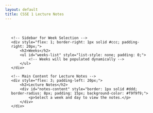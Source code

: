 ```yaml
---
layout: default
title: CSSE 1 Lecture Notes
---
```


<script src="https://cdn.jsdelivr.net/npm/marked/marked.min.js"></script>

<div style="display: flex; font-family: Arial, sans-serif; padding: 20px;">

    <!-- Sidebar for Week Selection -->
    <div style="flex: 1; border-right: 1px solid #ccc; padding-right: 20px;">
        <h2>Weeks</h2>
        <ul id="weeks-list" style="list-style: none; padding: 0;">
            <!-- Weeks will be populated dynamically -->
        </ul>
    </div>

    <!-- Main Content for Lecture Notes -->
    <div style="flex: 3; padding-left: 20px;">
        <h2>Lecture Notes</h2>
        <div id="notes-content" style="border: 1px solid #ddd; border-radius: 8px; padding: 15px; background-color: #f9f9f9;">
            <p>Select a week and day to view the notes.</p>
        </div>
    </div>
</div>

<script>
    // Base directory for lecture files
    const baseDir = '/flix/csse1/lectures';

    // Load weeks and files dynamically
    async function loadWeeks() {
        const weeksList = document.getElementById('weeks-list');
        const notesContent = document.getElementById('notes-content');

        try {
            // Dynamically fetch directory structure
            const response = await fetch(`${baseDir}/structure.json`);
            const directory = await response.json();

            for (const [week, days] of Object.entries(directory)) {
                // Add week to sidebar
                const weekItem = document.createElement('li');
                weekItem.innerHTML = `<strong>${week.replace(/_/g, ' ')}</strong>`;
                weeksList.appendChild(weekItem);

                const dayList = document.createElement('ul');
                dayList.style.listStyle = 'none';
                dayList.style.padding = '0';

                for (const [day, files] of Object.entries(days)) {
                    const dayItem = document.createElement('li');
                    dayItem.style.marginLeft = '15px';

                    const dayLink = document.createElement('a');
                    dayLink.href = '#';
                    dayLink.textContent = `${day.replace(/_/g, ' ')}`;
                    dayLink.style.textDecoration = 'none';
                    dayLink.style.color = '#007bff';
                    dayLink.onclick = (e) => {
                        e.preventDefault();
                        loadFiles(week, day, files); // Pass week, day, and files
                    };

                    dayItem.appendChild(dayLink);
                    dayList.appendChild(dayItem);
                }

                weeksList.appendChild(dayList);
            }
        } catch (error) {
            console.error('Error loading weeks:', error);
            notesContent.innerHTML = '<p>Error loading lecture notes. Please try again later.</p>';
        }
    }

    // Load files for a specific day
    function loadFiles(week, day, files) {
        const notesContent = document.getElementById('notes-content');

        // Clear previous content
        notesContent.innerHTML = `<h3>${day.replace(/_/g, ' ')}</h3>`;

        files.forEach(file => {
            // Construct the full file path, including the week
            const filePath = `${baseDir}/${week}/${day}/${file}`;

            // Add the file name before presenting the content
            const fileNameHeading = document.createElement('h4');
            fileNameHeading.textContent = `File: ${file}`;
            fileNameHeading.style.marginTop = '20px';
            fileNameHeading.style.textDecoration = 'underline'; // Underline the file name heading
            notesContent.appendChild(fileNameHeading);

            if (file.endsWith('.pdf')) {
                // Render PDF in iframe
                const pdfViewer = document.createElement('iframe');
                pdfViewer.src = filePath;
                pdfViewer.style.width = '100%';
                pdfViewer.style.height = '500px';
                pdfViewer.style.border = 'none';
                notesContent.appendChild(pdfViewer);
            } else if (file.endsWith('.mp4')) {
                // Render video player
                const videoPlayer = document.createElement('video');
                videoPlayer.src = filePath;
                videoPlayer.controls = true;
                videoPlayer.style.width = '100%';
                videoPlayer.style.borderRadius = '8px';
                notesContent.appendChild(videoPlayer);
            } else if (file.endsWith('.md')) {
                // Fetch and render Markdown file
                fetch(filePath)
                    .then(response => response.text())
                    .then(markdownContent => {
                        const markdownHTML = marked.parse(markdownContent); // Convert markdown to HTML
                        const markdownContainer = document.createElement('div');
                        markdownContainer.innerHTML = markdownHTML;
                        markdownContainer.style.padding = '10px';
                        markdownContainer.style.backgroundColor = '#f9f9f9';
                        markdownContainer.style.border = '1px solid #ddd';
                        notesContent.appendChild(markdownContainer);
                    })
                    .catch(error => {
                        const errorMessage = document.createElement('p');
                        errorMessage.textContent = `Error loading markdown file: ${error}`;
                        notesContent.appendChild(errorMessage);
                    });
            } else {
                // Unsupported file type
                const unsupportedMessage = document.createElement('p');
                unsupportedMessage.textContent = `Unsupported file type: ${file}. Please download to view.`;
                notesContent.appendChild(unsupportedMessage);
            }
        });
    }

    // Initialize the page
    loadWeeks();
</script>